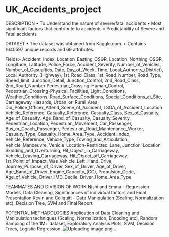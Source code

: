 # UK_Accidents_project

DESCRIPTION
•	To Understand the nature of severe/fatal accidents
•	Most significant factors that contribute to accidents
•	Predictability of Severe and Fatal accidents

DATASET
•	The dataset was obtained from Kaggle.com. 
•	Contains 1640597 unique records and 69 attributes.

Fields:-
Accident_Index, Location_Easting_OSGR, Location_Northing_OSGR, Longitude, Latitude, Police_Force, Accident_Severity, Number_of_Vehicles, Number_of_Casualties, Date, Day_of_Week, Time, Local_Authority_(District), Local_Authority_(Highway), 1st_Road_Class, 1st_Road_Number, Road_Type, Speed_limit, Junction_Detail, Junction_Control, 2nd_Road_Class, 2nd_Road_Number
Pedestrian_Crossing-Human_Control, Pedestrian_Crossing-Physical_Facilities, Light_Conditions, Weather_Conditions, Road_Surface_Conditions, Special_Conditions_at_Site, Carriageway_Hazards, Urban_or_Rural_Area, Did_Police_Officer_Attend_Scene_of_Accident, LSOA_of_Accident_Location
Vehicle_Reference, Casualty_Reference, Casualty_Class, Sex_of_Casualty, Age_of_Casualty, Age_Band_of_Casualty, Casualty_Severity, Pedestrian_Location, Pedestrian_Movement, Car_Passenger, Bus_or_Coach_Passenger, Pedestrian_Road_Maintenance_Worker, Casualty_Type, 
Casualty_Home_Area_Type, Accident_Index, Vehicle_Reference, Vehicle_Type, Towing_and_Articulation, Vehicle_Manoeuvre, Vehicle_Location-Restricted_Lane, Junction_Location
Skidding_and_Overturning, Hit_Object_in_Carriageway, Vehicle_Leaving_Carriageway, Hit_Object_off_Carriageway, 1st_Point_of_Impact, Was_Vehicle_Left_Hand_Drive, Journey_Purpose_of_Driver, Sex_of_Driver, Age_of_Driver, Age_Band_of_Driver, Engine_Capacity_(CC), Propulsion_Code, Age_of_Vehicle, Driver_IMD_Decile, Driver_Home_Area_Type

TEAMMATES AND DIVISION OF WORK
Nishi and Emma - Regression Models, Data Cleaning, Significances of individual factors and Final Presentation
Kevin and Coliquitt - Data Manipulation (Scaling, Normalization etc), Decision Tree, SVM and Final Report

POTENTIAL METHADOLOGIES
Application of Data Cleaning and Manipulation techniques (Scaling, Normalization, Encoding etc), Random Sampling of the 1M+ dataset, Exploratory Analysis Plots, SVM, Decision Trees, Logistic Regression.
![Uploading image.png…]()
